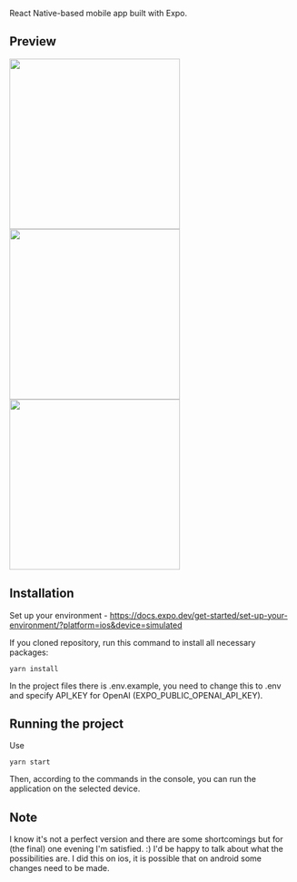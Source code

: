 React Native-based mobile app built with Expo.

## Preview
<img src="https://github.com/user-attachments/assets/a44379a3-d3ca-4574-b19a-c3efb6aee003" width="300">
 
<img src="https://github.com/user-attachments/assets/7c9986f7-ef1f-4bf2-ad1f-059c3b77e3ca" width="300">
 
<img src="https://github.com/user-attachments/assets/1a765c0a-a271-4172-a50f-f6c12fe98d00" width="300">


## Installation
Set up your environment - https://docs.expo.dev/get-started/set-up-your-environment/?platform=ios&device=simulated

If you cloned repository, run this command to install all necessary packages:

```
yarn install
```

In the project files there is .env.example, you need to change this to .env and specify API_KEY for OpenAI (EXPO_PUBLIC_OPENAI_API_KEY).

## Running the project

Use

```
yarn start
```

Then, according to the commands in the console, you can run the application on the selected device.

## Note
I know it's not a perfect version and there are some shortcomings but for (the final) one evening I'm satisfied. :) I'd be happy to talk about what the possibilities are. I did this on ios, it is possible that on android some changes need to be made.
